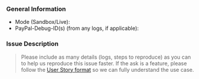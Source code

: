 ### General Information

- Mode (Sandbox/Live):
- PayPal-Debug-ID(s) (from any logs, if applicable):

### Issue Description

> Please include as many details (logs, steps to reproduce) as you can to help us reproduce this issue faster. If the ask is a feature, please follow the [User Story format](https://en.wikipedia.org/wiki/User_story) so we can fully understand the use case.
